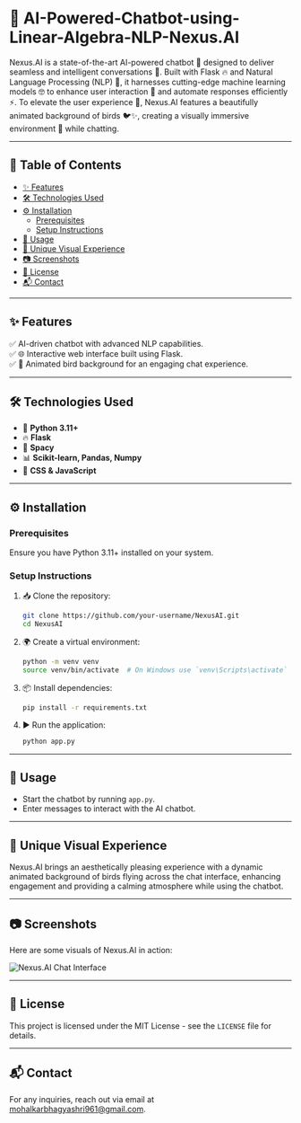 # 🤖 AI-Powered-Chatbot-using-Linear-Algebra-NLP-Nexus.AI

Nexus.AI is a state-of-the-art AI-powered chatbot 🤖 designed to deliver seamless and intelligent conversations 💬. Built with Flask 🔥 and Natural Language Processing (NLP) 🧠, it harnesses cutting-edge machine learning models 🤓 to enhance user interaction 👥 and automate responses efficiently ⚡. To elevate the user experience 🎯, Nexus.AI features a beautifully animated background of birds 🐦✨, creating a visually immersive environment 🌅 while chatting.

---

## 📌 Table of Contents
- [✨ Features](#-features)
- [🛠️ Technologies Used](#-technologies-used)
- [⚙️ Installation](#-installation)
  - [Prerequisites](#prerequisites)
  - [Setup Instructions](#setup-instructions)
- [🚀 Usage](#-usage)
- [🎨 Unique Visual Experience](#-unique-visual-experience)
- [📷 Screenshots](#-screenshots)
- [📜 License](#-license)
- [📬 Contact](#-contact)

---

## ✨ Features
✅ AI-driven chatbot with advanced NLP capabilities.  
✅ 🌐 Interactive web interface built using Flask.  
✅ 🎨 Animated bird background for an engaging chat experience.  

---

## 🛠️ Technologies Used
- 🐍 **Python 3.11+**
- 🔥 **Flask** 
- 🧠 **Spacy** 
- 📊 **Scikit-learn, Pandas, Numpy** 
- 🎨 **CSS & JavaScript** 

---

## ⚙️ Installation
### Prerequisites
Ensure you have Python 3.11+ installed on your system.

### Setup Instructions
1. 📥 Clone the repository:
   ```sh
   git clone https://github.com/your-username/NexusAI.git
   cd NexusAI
   ```
2. 🌍 Create a virtual environment:
   ```sh
   python -m venv venv
   source venv/bin/activate  # On Windows use `venv\Scripts\activate`
   ```
3. 📦 Install dependencies:
   ```sh
   pip install -r requirements.txt
   ```
4. ▶️ Run the application:
   ```sh
   python app.py
   ```

---

## 🚀 Usage
- Start the chatbot by running `app.py`.
- Enter messages to interact with the AI chatbot.

---

## 🎨 Unique Visual Experience
Nexus.AI brings an aesthetically pleasing experience with a dynamic animated background of birds flying across the chat interface, enhancing engagement and providing a calming atmosphere while using the chatbot.

---

## 📷 Screenshots
Here are some visuals of Nexus.AI in action:

![Nexus.AI Chat Interface](https://github.com/user-attachments/assets/5fe2cbff-f821-4ac7-8eb0-65035ad5059d)

---

## 📜 License
This project is licensed under the MIT License - see the `LICENSE` file for details.

---

## 📬 Contact
For any inquiries, reach out via email at [mohalkarbhagyashri961@gmail.com](mailto:mohalkarbhagyashri961@gmail.com).
